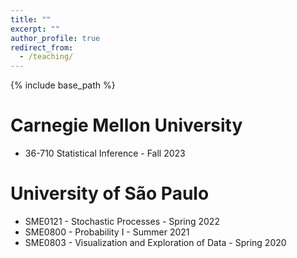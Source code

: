```yaml
---
title: ""
excerpt: ""
author_profile: true
redirect_from: 
  - /teaching/
---
```


{% include base_path %}

Carnegie Mellon University
======
* 36-710 Statistical Inference - Fall 2023


University of São Paulo
======
* SME0121 - Stochastic Processes - Spring 2022
* SME0800 - Probability I - Summer 2021
* SME0803 - Visualization and Exploration of Data - Spring 2020